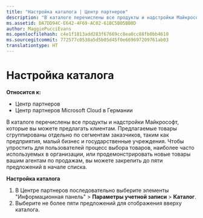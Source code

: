 ```yaml
---
title: "Настройка каталога | Центр партнеров"
description: "В каталоге перечислены все продукты и надстройки Майкрософт, которые партнеры могут продавать."
ms.assetid: DA7DD94C-E642-4F69-AC02-61BC5B05BB0D
author: MaggiePucciEvans
ms.openlocfilehash: c4e1f1813add283f67669cc8ea0cc88fb0bb4610
ms.sourcegitcommit: 772577c0538a5d5b05d45f0e669697209761ab03
translationtype: HT
---
```

# <a name="customize-the-catalog"></a>Настройка каталога

**Относится к:**

-  Центр партнеров
-  Центр партнеров Microsoft Cloud в Германии

В каталоге перечислены все продукты и надстройки Майкрософт, которые вы можете предлагать клиентам. Предлагаемые товары сгруппированы отдельно по сегментам заказчиков, таким как предприятия, малый бизнес и государственные учреждения. Чтобы упростить для пользователей процесс выбора товаров, наиболее часто используемых в организации, или продемонстрировать новые товары вашим агентам по продажам, вы можете закрепить до пяти предложений в начале списка.

**Настройка каталога**

1.  В Центре партнеров последовательно выберите элементы "Информационная панель" &gt; **Параметры учетной записи** &gt; **Каталог**.
2.  Выберите не более пяти предложений для отображения вверху каталога.

 

 



